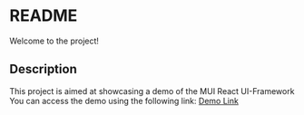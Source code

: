 # README

Welcome to the project!

## Description
This project is aimed at showcasing a demo of the MUI React UI-Framework You can access the demo using the following link: [Demo Link](https://mui.mitja.online)
